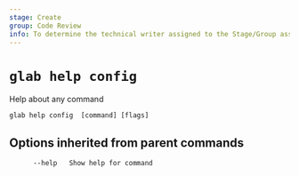 ```yaml
---
stage: Create
group: Code Review
info: To determine the technical writer assigned to the Stage/Group associated with this page, see https://about.gitlab.com/handbook/product/ux/technical-writing/#assignments
---
```


<!--
This documentation is auto generated by a script.
Please do not edit this file directly. Run `make gen-docs` instead.
-->

# `glab help config`

Help about any command

```plaintext
glab help config  [command] [flags]
```

## Options inherited from parent commands

```plaintext
      --help   Show help for command
```
